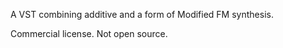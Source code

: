 A VST combining additive and a form of Modified FM synthesis.

Commercial license. Not open source.
          



